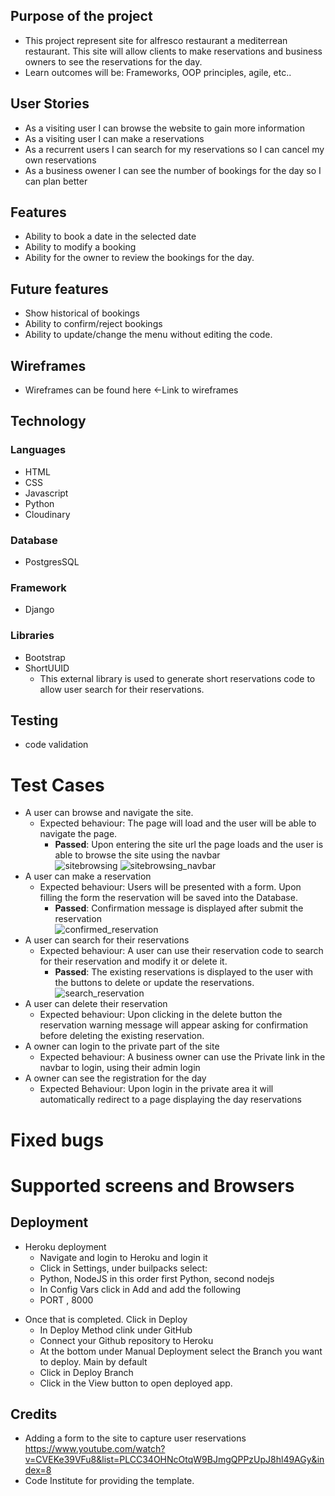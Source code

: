## Purpose of the project
   * This project represent site for alfresco restaurant a mediterrean restaurant. This site will allow clients to make reservations and business owners to see the reservations for the day.
   * Learn outcomes will be: Frameworks, OOP principles, agile, etc..
## User Stories
   * As a visiting user I can browse the website to gain more information
   * As a visiting user I can make a reservations
   * As a recurrent users I can search for my reservations so I can cancel my own reservations
   * As a business owener I can see the number of bookings for the day so I can plan better
## Features
   * Ability to book a date in the selected date
   * Ability to modify a booking
   * Ability for the owner to review the bookings for the day.
## Future features
   * Show historical of bookings
   * Ability to confirm/reject bookings
   * Ability to update/change the menu without editing the code.
## Wireframes
   * Wireframes can be found here <-Link to wireframes
## Technology
   ### Languages
   * HTML
   * CSS
   * Javascript
   * Python
   * Cloudinary
   ### Database
   * PostgresSQL
   ### Framework 
   * Django
   ### Libraries
   * Bootstrap
   * ShortUUID 
     * This external library is used to generate short reservations code to allow user search for their reservations. 

## Testing
   * code validation
   # Test Cases 
   * A user can browse and navigate the site. 
     - Expected behaviour: The page will load and the user will be able to navigate the page. 
       - **Passed**: Upon entering the site url the page loads and the user is able to browse the site using the navbar  
   ![sitebrowsing](/assets/images/sitebrowsing_1.png)
   ![sitebrowsing_navbar](assets/images/sitebrowsing_navbar.png)
   * A user can make a reservation
     - Expected behaviour: Users will be presented with a form. Upon filling the form the reservation will be saved into the Database.
       - **Passed**: Confirmation message is displayed after submit the reservation  
          ![confirmed_reservation](assets/images/confirmed_reservation.png)
   * A user can search for their reservations
     - Expected behaviour: A user can use their reservation code to search for their reservation and modify it or delete it. 
       - **Passed**: The existing reservations is displayed to the user with the buttons to delete or update the reservations.  
          ![search_reservation](assets/images/search_reservation.png)
   * A user can delete their reservation
     - Expected behaviour: Upon clicking in the delete button the reservation warning message will appear asking for confirmation before
     deleting the existing reservation. 
   * A owner can login to the private part of the site
     - Expected behaviour: A business owner can use the Private link in the navbar to login, using their admin login
   * A owner can see the registration for the day
     - Expected Behaviour: Upon login in the private area it will automatically redirect to a page displaying the day reservations
   # Fixed bugs
   # Supported screens and Browsers
## Deployment
   * Heroku deployment
     - Navigate and login to Heroku and login it 
     - Click in Settings, under builpacks select: 
     - Python, NodeJS in this order first Python, second nodejs 
     - In Config Vars click in Add and add the following
     - PORT , 8000
   - Once that is completed. Click in Deploy
      - In Deploy Method clink under GitHub 
      - Connect your Github repository to Heroku
      - At the bottom under Manual Deployment select the Branch you want to deploy. Main by default
      - Click in Deploy Branch
      - Click in the View button to open deployed app.
## Credits
   * Adding a form to the site to capture user reservations https://www.youtube.com/watch?v=CVEKe39VFu8&list=PLCC34OHNcOtqW9BJmgQPPzUpJ8hl49AGy&index=8
   * Code Institute for providing the template.
